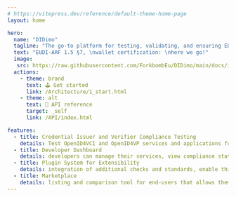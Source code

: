 ```yaml
---
# https://vitepress.dev/reference/default-theme-home-page
layout: home

hero:
  name: "DIDimo"
  tagline: "The go-to platform for testing, validating, and ensuring EUDI-ARF compliance of wallet, issuers, relying parties, using multiple testing suites."
  text: "EUDI-ARF 1.5 §7, \nwallet certification: \nhere we go!"
  image:
   src: https://raw.githubusercontent.com/ForkbombEu/DIDimo/main/docs/images/logo/didimo_logo_fingerprint_emblem.png
  actions:
    - theme: brand
      text: 🕹 Get started
      link: /Architecture/1_start.html
    - theme: alt
      text: 🐝 API reference
      target: _self
      link: /API/index.html

features:
  - title: Credential Issuer and Verifier Compliance Testing
    details: Test OpenID4VCI and OpenID4VP services and applications for interoperability, with periodic scheduling debugging and report
  - title: Developer Dashboard
    details: developers can manage their services, view compliance statuses, schedule periodic checks, and access reports
  - title: Plugin System for Extensibility
    details: integration of additional checks and standards, enable third-party developers to contribute
  - title: Marketplace
    details: listing and comparison tool for end-users that allows them to browse and compare different digital identity products and services
---
```


